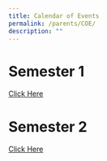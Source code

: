 ```yaml
---
title: Calendar of Events
permalink: /parents/COE/
description: ""
---
```




# Semester 1
[Click Here](/files/COE/RGPS_COE_Sem1_2022.pdf)
# Semester 2
[Click Here](/files/COE/COE%202022%20T3%20%20T4_updated%201JUL.pdf)